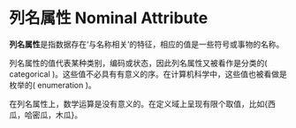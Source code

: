 # 列名属性 Nominal Attribute


**列名属性**是指数据存在‘与名称相关’的特征，相应的值是一些符号或事物的名称。

列名属性的值代表某种类别，编码或状态，因此列名属性又被看作是分类的( categorical )。这些值不必具有有意义的序。在计算机科学中，这些值也被看做是枚举的( enumeration )。
 
在列名属性上，数学运算是没有意义的。在定义域上呈现有限个取值，比如{西瓜，哈密瓜，木瓜}。

